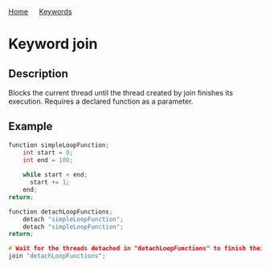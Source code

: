 [Home](https://puckowski.github.io/concert/) <span>&emsp;</span> [Keywords](https://puckowski.github.io/concert/keywords.html)

# Keyword join

## Description

Blocks the current thread until the thread created by join finishes its execution. Requires a declared function as a parameter.

## Example

```cpp
function simpleLoopFunction;
    int start = 0;
    int end = 100;
  
    while start < end;
      start += 1;
    end;
return;

function detachLoopFunctions;
    detach "simpleLoopFunction";
    detach "simpleLoopFunction";
return;

# Wait for the threads detached in "detachLoopFunctions" to finish their execution.
join "detachLoopFunctions";
```
